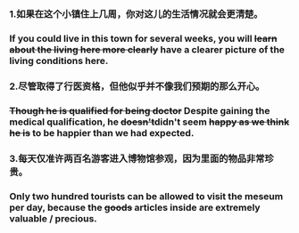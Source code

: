 ### 1.如果在这个小镇住上几周，你对这儿的生活情况就会更清楚。

### If you could live in this town for several weeks, you will ~~learn about the living here more clearly~~ have a clearer picture of the living conditions here.

### 2.尽管取得了行医资格，但他似乎并不像我们预期的那么开心。

### ~~Though he is qualified for being doctor~~ Despite gaining the medical qualification, he ~~doesn't~~didn't seem ~~happy as we think he is~~ to be happier than we had expected.

### 3.每天仅准许两百名游客进入博物馆参观，因为里面的物品非常珍贵。

### Only two hundred tourists can be allowed to visit the meseum per day, because the ~~goods~~ articles inside are extremely valuable / precious.
